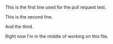 This is the first line used for the pull request test.

This is the second line.

And the third.

Right now I'm in the middle of working on this file.